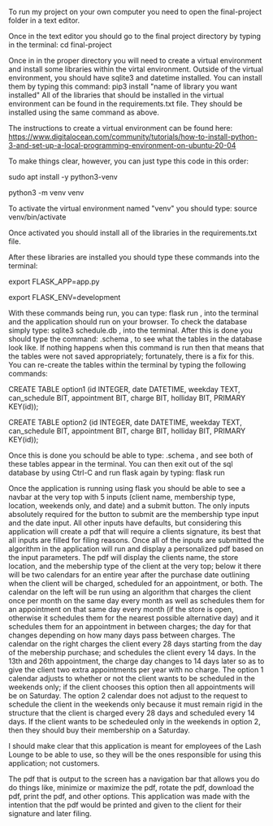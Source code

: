 To run my project on your own computer you need to open the final-project folder in a text editor.

Once in the text editor you should go to the final project directory by typing in the terminal: cd final-project

Once in in the proper directory you will need to create a virtual environment and install some libraries within the virtal environment. Outside of the virtual environment, you should have sqlite3 and datetime installed. You can install them by typing this command: pip3 install "name of library you want installed" 
All of the libraries that should be installed in the virtual environment can be found in the requirements.txt file. They should be installed using the same command as above. 

The instructions to create a virtual environment can be found here: https://www.digitalocean.com/community/tutorials/how-to-install-python-3-and-set-up-a-local-programming-environment-on-ubuntu-20-04

To make things clear, however, you can just type this code in this order:

sudo apt install -y python3-venv

python3 -m venv venv



To activate the virtual environment named "venv" you should type: source venv/bin/activate

Once activated you should install all of the libraries in the requirements.txt file.

After these libraries are installed you should type these commands into the terminal:

export FLASK_APP=app.py

export FLASK_ENV=development



With these commands being run, you can type: flask run , into the terminal and the application should run on your browser. To check the database simply type: sqlite3 schedule.db , into the terminal. After this is done you should type the command: .schema , to see what the tables in the database look like. If nothing happens when this command is run then that means that the tables were not saved appropriately; fortunately, there is a fix for this. You can re-create the tables within the terminal by typing the following commands:

CREATE TABLE option1 (id INTEGER, date DATETIME, weekday TEXT, can_schedule BIT, appointment BIT, charge BIT, holliday BIT, PRIMARY KEY(id));

CREATE TABLE option2 (id INTEGER, date DATETIME, weekday TEXT, can_schedule BIT, appointment BIT, charge BIT, holliday BIT, PRIMARY KEY(id));



Once this is done you schould be able to type: .schema , and see both of these tables appear in the terminal. You can then exit out of the sql database by using Ctrl-C and run flask again by typing: flask run

Once the application is running using flask you should be able to see a navbar at the very top with 5 inputs (client name, membership type, location, weekends only, and date) and a submit button. The only inputs absolutely required for the button to submit are the membership type input and the date input. All other inputs have defaults, but considering this application will create a pdf that will require a clients signature, its best that all inputs are filled for filing reasons. Once all of the inputs are submitted the algorithm in the application will run and display a personalized pdf based on the input parameters. The pdf will display the clients name, the store location, and the mebership type of the client at the very top; below it there will be two calendars for an entire year after the purchase date outlining when the client will be charged, scheduled for an appointment, or both. The calendar on the left will be run using an algorithm that charges the client once per month on the same day every month as well as schedules them for an appointment on that same day every month (if the store is open, otherwise it schedules them for the nearest possible alternative day) and it schedules them for an appointment in between charges; the day for that changes depending on how many days pass between charges. The calendar on the right charges the client every 28 days starting from the day of the mebership purchase; and schedules the client every 14 days. In the 13th and 26th appointment, the charge day changes to 14 days later so as to give the client two extra appointments per year with no charge. The option 1 calendar adjusts to whether or not the client wants to be scheduled in the weekends only; if the client chooses this option then all appointments will be on Saturday. The option 2 calendar does not adjust to the request to schedule the client in the weekends only because it must remain rigid in the structure that the client is charged every 28 days and scheduled every 14 days. If the client wants to be schedeuled only in the weekends in option 2, then they should buy their membership on a Saturday.

I should make clear that this application is meant for employees of the Lash Lounge to be able to use, so they will be the ones responsible for using this application; not customers.

The pdf that is output to the screen has a navigation bar that allows you do do things like, minimize or maximize the pdf, rotate the pdf, download the pdf, print the pdf, and other options. This application was made with the intention that the pdf would be printed and given to the client for their signature and later filing.